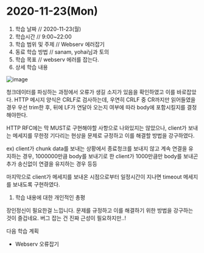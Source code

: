 # 2020-11-23\(Mon\)

1. 학습 날짜 // 2020-11-23\(월\)
2. 학습시간 // 9:00~22:00
3. 학습 범위 및 주제 // Webserv 에러잡기
4. 동료 학습 방법 // sanam, yohai님과 토의
5. 학습 목표 // webserv 에러를 잡는다.
6. 상세 학습 내용

![image](https://user-images.githubusercontent.com/54612343/100542179-f825c580-328b-11eb-962c-cc57cb52ec8d.png)

청크데이터를 파싱하는 과정에서 오류가 생길 소지가 있음을 확인하였고 이를 바로잡았다. HTTP 메시지 양식은 CRLF로 검사하는데, 우연히 CRLF 중 CR까지만 읽어들였을 경우 우선 trim한 후, 뒤에 LF가 연달아 오는지 여부에 따라 body에 포함시킬지를 결정해야한다.

HTTP RFC에는 막 MUST로 구현해야할 사항으로 나와있지는 않았으나, client가 보내는 메세지를 무한정 기다리는 현상을 문제로 규정하고 이를 해결할 방법을 강구하였다.

ex\) client가 chunk data를 보내는 상황에서 종료청크를 보내지 않고 계속 연결을 유지하는 경우, 1000000만큼 body를 보내기로 한 client가 1000만큼만 body를 보내곤 추가 송신없이 연결을 유지하는 경우 등등

마지막으로 client가 메세지를 보내온 시점으로부터 일정시간이 지나면 timeout 메세지를 보내도록 구현하였다.

1. 학습 내용에 대한 개인적인 총평

장인정신이 필요한걸 느낍니다. 문제를 규정하고 이를 해결하기 위한 방법을 강구하는 것이 즐겁네요. 버그 잡는 건 진짜 근성이 필요하지만..!

다음 학습 계획

* Webserv 오류잡기

